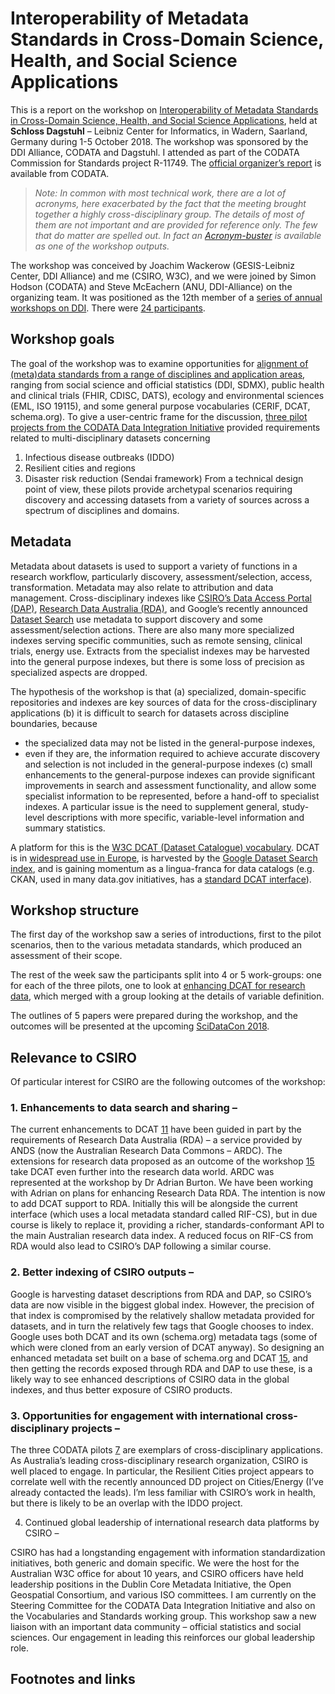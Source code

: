 # Interoperability of Metadata Standards in Cross-Domain Science, Health, and Social Science Applications

This is a report on the workshop on [Interoperability of Metadata Standards in Cross-Domain Science, Health, and Social Science Applications][1], held at **Schloss Dagstuhl** – Leibniz Center for Informatics, in Wadern, Saarland, Germany during 1-5 October 2018. The workshop was sponsored by the DDI Alliance, CODATA and Dagstuhl. I attended as part of the CODATA Commission for Standards project R-11749. The [official organizer’s report][2] is available from CODATA.

> _Note: In common with most technical work, there are a lot of acronyms, here exacerbated by the fact that the meeting brought together a highly cross-disciplinary group. The details of most of them are not important and are provided for reference only. The few that do matter are spelled out. In fact an [Acronym-buster][3] is available as one of the workshop outputs._

The workshop was conceived by Joachim Wackerow (GESIS-Leibniz Center, DDI Alliance) and me (CSIRO, W3C), and we were joined by Simon Hodson (CODATA) and Steve McEachern (ANU, DDI-Alliance) on the organizing team. It was positioned as the 12th member of a [series of annual workshops on DDI][4]. There were [24 participants][5].

## Workshop goals

The goal of the workshop was to examine opportunities for [alignment of (meta)data standards from a range of disciplines and application areas][6], ranging from social science and official statistics (DDI, SDMX), public health and clinical trials (FHIR, CDISC, DATS), ecology and environmental sciences (EML, ISO 19115), and some general purpose vocabularies (CERIF, DCAT, schema.org). To give a user-centric frame for the discussion, [three pilot projects from the CODATA Data Integration Initiative][7] provided requirements related to multi-disciplinary datasets concerning
1.	Infectious disease outbreaks (IDDO)
2.	Resilient cities and regions
3.	Disaster risk reduction (Sendai framework)
From a technical design point of view, these pilots provide archetypal scenarios requiring discovery and accessing datasets from a variety of sources across a spectrum of disciplines and domains.

## Metadata

Metadata about datasets is used to support a variety of functions in a research workflow, particularly discovery, assessment/selection, access, transformation. Metadata may also relate to attribution and data management. Cross-disciplinary indexes like [CSIRO’s Data Access Portal (DAP)][8], [Research Data Australia (RDA)][9], and Google’s recently announced [Dataset Search][10] use metadata to support discovery and some assessment/selection actions. There are also many more specialized indexes serving specific communities, such as remote sensing, clinical trials, energy use. Extracts from the specialist indexes may be harvested into the general purpose indexes, but there is some loss of precision as specialized aspects are dropped.

The hypothesis of the workshop is that
(a)	specialized, domain-specific repositories and indexes are key sources of data for the cross-disciplinary applications
(b)	it is difficult to search for datasets across discipline boundaries, because
-	the specialized data may not be listed in the general-purpose indexes,
-	even if they are, the information required to achieve accurate discovery and selection is not included in the general-purpose indexes
(c)	small enhancements to the general-purpose indexes can provide significant improvements in search and assessment functionality, and allow some specialist information to be represented, before a hand-off to specialist indexes.
A particular issue is the need to supplement general, study-level descriptions with more specific, variable-level information and summary statistics.

A platform for this is the [W3C DCAT (Dataset Catalogue) vocabulary][11].  DCAT is in [widespread use in Europe][12], is harvested by the [Google Dataset Search index][13], and is gaining momentum as a lingua-franca for data catalogs (e.g. CKAN, used in many data.gov initiatives, has a [standard DCAT interface][14]).

## Workshop structure
The first day of the workshop saw a series of introductions, first to the pilot scenarios, then to the various metadata standards, which produced an assessment of their scope.

The rest of the week saw the participants split into 4 or 5 work-groups: one for each of the three pilots, one to look at [enhancing DCAT for research data][15], which merged with a group looking at the details of variable definition.

The outlines of 5 papers were prepared during the workshop, and the outcomes will be presented at the upcoming [SciDataCon 2018][16].

## Relevance to CSIRO
Of particular interest for CSIRO are the following outcomes of the workshop:
### 1.	Enhancements to data search and sharing –

The current enhancements to DCAT [11] have been guided in part by the requirements of Research Data Australia (RDA) – a service provided by ANDS (now the Australian Research Data Commons – ARDC). The extensions for research data proposed as an outcome of the workshop [15] take DCAT even further into the research data world. ARDC was represented at the workshop by Dr Adrian Burton. We have been working with Adrian on plans for enhancing Research Data RDA. The intention is now to add DCAT support to RDA. Initially this will be alongside the current interface (which uses a local metadata standard called RIF-CS), but in due course is likely to replace it, providing a richer, standards-conformant API to the main Australian research data index. A reduced focus on RIF-CS from RDA would also lead to CSIRO’s DAP following a similar course.

### 2.	Better indexing of CSIRO outputs –

Google is harvesting dataset descriptions from RDA and DAP, so CSIRO’s data are now visible in the biggest global index. However, the precision of that index is compromised by the relatively shallow metadata provided for datasets, and in turn the relatively few tags that Google chooses to index. Google uses both DCAT and its own (schema.org) metadata tags (some of which were cloned from an early version of DCAT anyway). So designing an enhanced metadata set built on a base of schema.org and DCAT [15], and then getting the records exposed through RDA and DAP to use these, is a likely way to see enhanced descriptions of CSIRO data in the global indexes, and thus better exposure of CSIRO products.

### 3.	Opportunities for engagement with international cross-disciplinary projects –

The three CODATA pilots [7] are exemplars of cross-disciplinary applications. As Australia’s leading cross-disciplinary research organization, CSIRO is well placed to engage. In particular, the Resilient Cities project appears to correlate well with the recently announced DD project on Cities/Energy (I’ve already contacted the leads). I’m less familiar with CSIRO’s work in health, but there is likely to be an overlap with the IDDO project.

4.	Continued global leadership of international research data platforms by CSIRO –

CSIRO has had a longstanding engagement with information standardization initiatives, both generic and domain specific. We were the host for the Australian W3C office for about 10 years, and CSIRO officers have held leadership positions in the Dublin Core Metadata Initiative, the Open Geospatial Consortium, and various ISO committees. I am currently on the Steering Committee for the CODATA Data Integration Initiative and also on the Vocabularies and Standards working group. This workshop saw a new liaison with an important data community – official statistics and social sciences. Our engagement in leading this reinforces our global leadership role.


## Footnotes and links
[1]: https://ddi-alliance.atlassian.net/wiki/spaces/DDI4/pages/433553433/Interoperability+of+Metadata+Standards+in+Cross-Domain+Science+Health+and+Social+Science+Applications
[2]: http://www.codata.org/news/289/62/Workshop-Report-Interoperability-of-Metadata-Standards-in-Cross-Domain-Science-Health-and-Social-Science-Applications
[3]: https://ddi-alliance.atlassian.net/wiki/spaces/DDI4/pages/578650215/Acronym-buster
[4]: https://www.dagstuhl.de/en/program/calendar/evhp/?semnr=18403
[5]: https://ddi-alliance.atlassian.net/wiki/download/attachments/433553433/DagstuhlEvent18403_Participants.pdf
[6]: https://ddi-alliance.atlassian.net/wiki/spaces/DDI4/pages/535494691/Background+Materials+for+Use+in+Workshop
[7]: https://ddi-alliance.atlassian.net/wiki/spaces/DDI4/pages/535363641/Pilot+Projects
[8]: https://data.csiro.au/dap/
[9]: https://researchdata.ands.org.au/
[10]: https://toolbox.google.com/datasetsearch
[11]: https://w3c.github.io/dxwg/dcat/#changes
[12]: https://ec.europa.eu/isa2/solutions/dcat-application-profile-data-portals-europe_en
[13]: https://toolbox.google.com/datasetsearch
[14]: https://github.com/ckan/ckanext-dcat
[15]: https://github.com/w3c/dxwg/wiki/Data-aspects-semantics
[16]: https://www.scidatacon.org/IDW2018/sessions/232/
